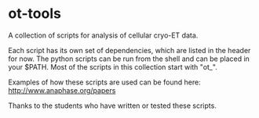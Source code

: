 # ot-tools
A collection of scripts for analysis of cellular cryo-ET data.

Each script has its own set of dependencies, which are listed in the header for now.
The python scripts can be run from the shell and can be placed in your $PATH. Most of the scripts in this collection start with "ot_".

Examples of how these scripts are used can be found here: http://www.anaphase.org/papers

Thanks to the students who have written or tested these scripts.
